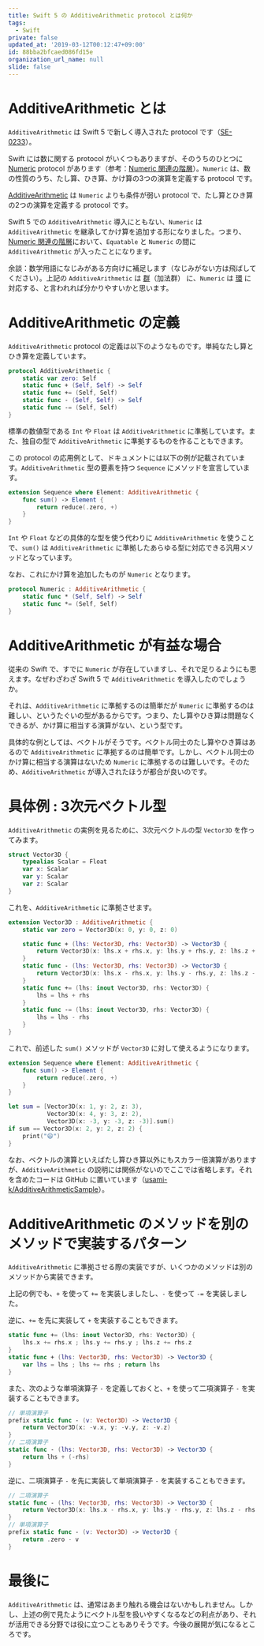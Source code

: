 ```yaml
---
title: Swift 5 の AdditiveArithmetic protocol とは何か
tags:
  - Swift
private: false
updated_at: '2019-03-12T00:12:47+09:00'
id: 88bba2bfcaed086fd15e
organization_url_name: null
slide: false
---
```

# AdditiveArithmetic とは

`AdditiveArithmetic` は Swift 5 で新しく導入された protocol です（[SE-0233](https://github.com/apple/swift-evolution/blob/master/proposals/0233-additive-arithmetic-protocol.md)）。

Swift には数に関する protocol がいくつもありますが、そのうちのひとつに [Numeric](https://swiftdoc.org/v4.2/protocol/numeric/) protocol があります（参考：[Numeric 関連の階層](https://swiftdoc.org/v4.2/protocol/numeric/hierarchy/)）。`Numeric` は、数の性質のうち、たし算、ひき算、かけ算の3つの演算を定義する protocol です。

[AdditiveArithmetic](https://developer.apple.com/documentation/swift/additivearithmetic) は `Numeric` よりも条件が弱い protocol で、たし算とひき算の2つの演算を定義する protocol です。

Swift 5 での `AdditiveArithmetic` 導入にともない、`Numeric` は `AdditiveArithmetic` を継承してかけ算を追加する形になりました。つまり、[Numeric 関連の階層](https://swiftdoc.org/v4.2/protocol/numeric/hierarchy/)において、`Equatable` と `Numeric` の間に `AdditiveArithmetic` が入ったことになります。

余談：数学用語になじみがある方向けに補足します（なじみがない方は飛ばしてください）。上記の `AdditiveArithmetic` は [群](https://ja.wikipedia.org/wiki/%E7%BE%A4_(%E6%95%B0%E5%AD%A6))（加法群） に、`Numeric` は [環](https://ja.wikipedia.org/wiki/%E7%92%B0_(%E6%95%B0%E5%AD%A6)) に対応する、と言われれば分かりやすいかと思います。

# AdditiveArithmetic の定義

`AdditiveArithmetic` protocol の定義は以下のようなものです。単純なたし算とひき算を定義しています。

```swift
protocol AdditiveArithmetic {
    static var zero: Self
    static func + (Self, Self) -> Self
    static func += (Self, Self)
    static func - (Self, Self) -> Self
    static func -= (Self, Self)
}
```

標準の数値型である `Int` や `Float` は `AdditiveArithmetic` に準拠しています。また、独自の型で `AdditiveArithmetic` に準拠するものを作ることもできます。

この protocol の応用例として、ドキュメントには以下の例が記載されています。`AdditiveArithmetic` 型の要素を持つ `Sequence` にメソッドを宣言しています。

```swift
extension Sequence where Element: AdditiveArithmetic {
    func sum() -> Element {
        return reduce(.zero, +)
    }
}
```

`Int` や `Float` などの具体的な型を使う代わりに `AdditiveArithmetic` を使うことで、`sum()` は `AdditiveArithmetic` に準拠したあらゆる型に対応できる汎用メソッドとなっています。

なお、これにかけ算を追加したものが `Numeric` となります。

```swift
protocol Numeric : AdditiveArithmetic {
    static func * (Self, Self) -> Self
    static func *= (Self, Self)
}
```

# AdditiveArithmetic が有益な場合

従来の Swift で、すでに `Numeric` が存在していますし、それで足りるようにも思えます。なぜわざわざ Swift 5 で `AdditiveArithmetic` を導入したのでしょうか。

それは、`AdditiveArithmetic` に準拠するのは簡単だが `Numeric` に準拠するのは難しい、というたぐいの型があるからです。つまり、たし算やひき算は問題なくできるが、かけ算に相当する演算がない、という型です。

具体的な例としては、ベクトルがそうです。ベクトル同士のたし算やひき算はあるので `AdditiveArithmetic` に準拠するのは簡単です。しかし、ベクトル同士のかけ算に相当する演算はないため `Numeric` に準拠するのは難しいです。そのため、`AdditiveArithmetic` が導入されたほうが都合が良いのです。

# 具体例 : 3次元ベクトル型

`AdditiveArithmetic` の実例を見るために、3次元ベクトルの型 `Vector3D` を作ってみます。

```swift
struct Vector3D {
    typealias Scalar = Float
    var x: Scalar
    var y: Scalar
    var z: Scalar
}
```

これを、`AdditiveArithmetic` に準拠させます。

```swift
extension Vector3D : AdditiveArithmetic {
    static var zero = Vector3D(x: 0, y: 0, z: 0)

    static func + (lhs: Vector3D, rhs: Vector3D) -> Vector3D {
        return Vector3D(x: lhs.x + rhs.x, y: lhs.y + rhs.y, z: lhs.z + rhs.z)
    }
    static func - (lhs: Vector3D, rhs: Vector3D) -> Vector3D {
        return Vector3D(x: lhs.x - rhs.x, y: lhs.y - rhs.y, z: lhs.z - rhs.z)
    }
    static func += (lhs: inout Vector3D, rhs: Vector3D) {
        lhs = lhs + rhs
    }
    static func -= (lhs: inout Vector3D, rhs: Vector3D) {
        lhs = lhs - rhs
    }
}
```

これで、前述した `sum()` メソッドが `Vector3D` に対して使えるようになります。

```swift
extension Sequence where Element: AdditiveArithmetic {
    func sum() -> Element {
        return reduce(.zero, +)
    }
}

let sum = [Vector3D(x: 1, y: 2, z: 3),
           Vector3D(x: 4, y: 3, z: 2),
           Vector3D(x: -3, y: -3, z: -3)].sum()
if sum == Vector3D(x: 2, y: 2, z: 2) {
    print("😄")
}
```

なお、ベクトルの演算といえばたし算ひき算以外にもスカラー倍演算がありますが、`AdditiveArithmetic` の説明には関係がないのでここでは省略します。それを含めたコードは GitHub に置いています（[usami-k/AdditiveArithmeticSample](https://github.com/usami-k/AdditiveArithmeticSample)）。

# AdditiveArithmetic のメソッドを別のメソッドで実装するパターン

`AdditiveArithmetic` に準拠させる際の実装ですが、いくつかのメソッドは別のメソッドから実装できます。

上記の例でも、`+` を使って `+=` を実装しましたし、`-` を使って `-=` を実装しました。

逆に、`+=` を先に実装して `+` を実装することもできます。

```swift
static func += (lhs: inout Vector3D, rhs: Vector3D) {
    lhs.x += rhs.x ; lhs.y += rhs.y ; lhs.z += rhs.z
}
static func + (lhs: Vector3D, rhs: Vector3D) -> Vector3D {
    var lhs = lhs ; lhs += rhs ; return lhs
}
```

また、次のような単項演算子 `-` を定義しておくと、`+` を使って二項演算子 `-` を実装することもできます。

```swift
// 単項演算子
prefix static func - (v: Vector3D) -> Vector3D {
    return Vector3D(x: -v.x, y: -v.y, z: -v.z)
}
// 二項演算子
static func - (lhs: Vector3D, rhs: Vector3D) -> Vector3D {
    return lhs + (-rhs)
}
```

逆に、二項演算子 `-` を先に実装して単項演算子 `-` を実装することもできます。

```swift
// 二項演算子
static func - (lhs: Vector3D, rhs: Vector3D) -> Vector3D {
    return Vector3D(x: lhs.x - rhs.x, y: lhs.y - rhs.y, z: lhs.z - rhs.z)
}
// 単項演算子
prefix static func - (v: Vector3D) -> Vector3D {
    return .zero - v
}
```

# 最後に

`AdditiveArithmetic` は、通常はあまり触れる機会はないかもしれません。しかし、上述の例で見たようにベクトル型を扱いやすくなるなどの利点があり、それが活用できる分野では役に立つこともありそうです。今後の展開が気になるところです。
